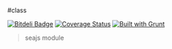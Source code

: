 #class

[![Bitdeli Badge](https://d2weczhvl823v0.cloudfront.net/crossjs/class/trend.png)](https://bitdeli.com/free "Bitdeli Badge")
[![Coverage Status](https://coveralls.io/repos/crossjs/class/badge.png)](https://coveralls.io/r/crossjs/class)
[![Built with Grunt](https://cdn.gruntjs.com/builtwith.png)](http://gruntjs.com/)

 > seajs module